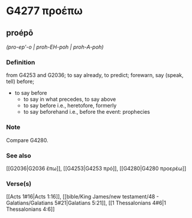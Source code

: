 # G4277 προέπω

## proépō

_(pro-ep'-o | proh-EH-poh | proh-A-poh)_

### Definition

from G4253 and G2036; to say already, to predict; forewarn, say (speak, tell) before; 

- to say before
  - to say in what precedes, to say above
  - to say before i.e., heretofore, formerly
  - to say beforehand i.e., before the event: prophecies

### Note

Compare G4280.

### See also

[[G2036|G2036 ἔπω]], [[G4253|G4253 πρό]], [[G4280|G4280 προερέω]]

### Verse(s)

[[Acts 1#16|Acts 1:16]], [[bible/King James/new testament/48 - Galatians/Galatians 5#21|Galatians 5:21]], [[1 Thessalonians 4#6|1 Thessalonians 4:6]]
